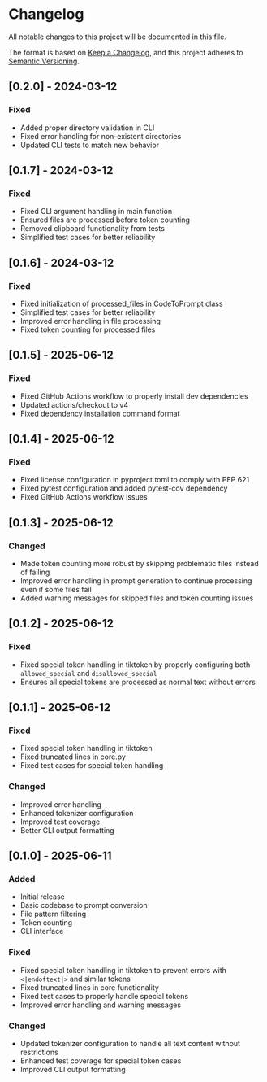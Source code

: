 # Changelog

All notable changes to this project will be documented in this file.

The format is based on [Keep a Changelog](https://keepachangelog.com/en/1.0.0/),
and this project adheres to [Semantic Versioning](https://semver.org/spec/v2.0.0.html).

## [0.2.0] - 2024-03-12

### Fixed
- Added proper directory validation in CLI
- Fixed error handling for non-existent directories
- Updated CLI tests to match new behavior

## [0.1.7] - 2024-03-12

### Fixed
- Fixed CLI argument handling in main function
- Ensured files are processed before token counting
- Removed clipboard functionality from tests
- Simplified test cases for better reliability

## [0.1.6] - 2024-03-12

### Fixed
- Fixed initialization of processed_files in CodeToPrompt class
- Simplified test cases for better reliability
- Improved error handling in file processing
- Fixed token counting for processed files

## [0.1.5] - 2025-06-12

### Fixed
- Fixed GitHub Actions workflow to properly install dev dependencies
- Updated actions/checkout to v4
- Fixed dependency installation command format

## [0.1.4] - 2025-06-12

### Fixed
- Fixed license configuration in pyproject.toml to comply with PEP 621
- Fixed pytest configuration and added pytest-cov dependency
- Fixed GitHub Actions workflow issues

## [0.1.3] - 2025-06-12

### Changed
- Made token counting more robust by skipping problematic files instead of failing
- Improved error handling in prompt generation to continue processing even if some files fail
- Added warning messages for skipped files and token counting issues

## [0.1.2] - 2025-06-12

### Fixed
- Fixed special token handling in tiktoken by properly configuring both `allowed_special` and `disallowed_special`
- Ensures all special tokens are processed as normal text without errors

## [0.1.1] - 2025-06-12

### Fixed
- Fixed special token handling in tiktoken
- Fixed truncated lines in core.py
- Fixed test cases for special token handling

### Changed
- Improved error handling
- Enhanced tokenizer configuration
- Improved test coverage
- Better CLI output formatting

## [0.1.0] - 2025-06-11

### Added
- Initial release
- Basic codebase to prompt conversion
- File pattern filtering
- Token counting
- CLI interface

### Fixed
- Fixed special token handling in tiktoken to prevent errors with `<|endoftext|>` and similar tokens
- Fixed truncated lines in core functionality
- Fixed test cases to properly handle special tokens
- Improved error handling and warning messages

### Changed
- Updated tokenizer configuration to handle all text content without restrictions
- Enhanced test coverage for special token cases
- Improved CLI output formatting 